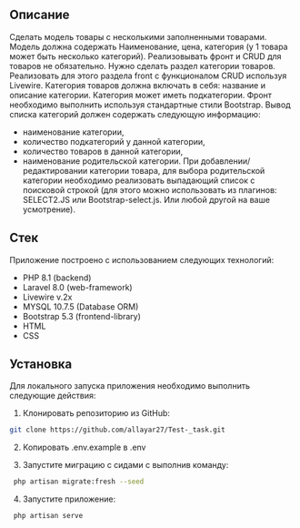 ## Описание

Сделать модель товары с несколькими заполненными товарами. Модель должна содержать Наименование, цена, категория (у 1 товара может быть несколько категорий).
Реализовывать фронт и CRUD для товаров не обязательно. 
Нужно сделать раздел категории товаров. Реализовать для этого раздела front с функционалом CRUD используя Livewire.
Категория товаров должна включать в себя: название и описание категории. 
Категория может иметь подкатегории.
Фронт необходимо выполнить используя стандартные стили Bootstrap.
Вывод списка категорий должен содержать следующую информацию: 
- наименование категории, 
- количество подкатегорий у данной категории, 
- количество товаров в данной категории, 
- наименование родительской категории.
При добавлении/редактировании категории товара, для выбора родительской категории необходимо реализовать выпадающий список с поисковой строкой (для этого можно использовать из плагинов: SELECT2.JS или Bootstrap-select.js. Или любой другой на ваше усмотрение). 


## Стек

Приложение построено с использованием следующих технологий:

- PHP 8.1 (backend)
- Laravel 8.0 (web-framework)
- Livewire v.2x 
- MYSQL 10.7.5 (Database ORM)
- Bootstrap 5.3 (frontend-library)
- HTML
- CSS


## Установка

Для локального запуска приложения необходимо выполнить следующие действия:

1. Клонировать репозиторию из GitHub:

```bash
git clone https://github.com/allayar27/Test-_task.git
```

2. Копировать .env.example в .env

3. Запустите миграцию с сидами с выполнив команду:

```bash
 php artisan migrate:fresh --seed
``` 
   
4. Запустите приложение:

```bash
 php artisan serve
```




